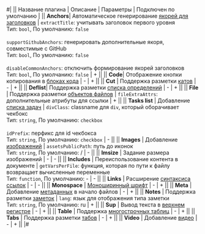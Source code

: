 #|
|| Название плагина | Описание | Параметры | Подключен по умолчанию |
|| **Anchors**| Автоматическое генерирование [якорей для заголовков](../syntax/base.md#headers) | `extractTitle`: учитывать заголовок первого уровня</br> Тип: `bool`, По умолчанию: `false` </br></br>`supportGithubAnchors`: генерировать дополнительные якоря, совместимые с GitHub</br> Тип: `bool`, По умолчанию: `false` </br></br>`disableCommonAnchors`: отключить формирование якорей заголовков</br> Тип: `bool`, По умолчанию: `false` | + ||
|| **Code**| Отображение кнопки копирования в [блоках кода](../syntax/code.md#block) | - | + ||
|| **Cut** | Поддержка разметки [катов](../syntax/interactive-elements/cuts.md) | - | + ||
|| **Deflist**| Поддержка разметки [списка определений](../syntax/lists.md#terms) | - | + ||
|| **File** | Поддержка разметки [объектов файлов](../syntax/links.md#files) | `fileExtraAttrs`: дополнительные атрибуты для ссылки | + ||
|| **Tasks list** | Добавление [списка задач](../syntax/additional.md#tasks-list) | `divClass`: classname для `div`, который оборачивает чекбокс</br> Тип: `string`, По умолчанию: `checkbox` </br></br> `idPrefix`: перфикс для id чекбокса</br> Тип: `string`, По умолчанию: `checkbox` | - ||
|| **Images** | Добавление [изображений](../syntax/media.md#images) | `assetsPublicPath`: путь до иконок</br> Тип: `string`, По умолчанию: / | - ||
|| **Imsize** | Задание размера изображений | - | - ||
|| **Includes** | Переиспользование контента в документе | `getVarsPerFile`: функция, которая по пути к файлу возвращает вычисленные переменные</br> Тип: `function`, По умолчанию: -  | - ||
|| **Links** | Расширение [синтаксиса ссылок](../syntax/links.md) | - | - ||
|| **Monospace** | [Моноширинный шрифт](../syntax/base.md) | - | + ||
|| **Meta** | Добавление [метаданных](../syntax/meta.md#meta) в начало файлов | - | + ||
|| **Notes** | Поддержка разметки [заметок](../syntax/notes.md) | `lang`: язык для отображения типа заметки</br> Тип: `string`, По умолчанию: ru | + ||
|| **Sup** | Вывод текста в [верхнем регистре](../syntax/base.md#line) | - | + ||
|| **Table** | Поддержка [многострочных таблиц](../syntax/tables/multiline.md) | - | + ||
|| **Tabs** | Поддержка разметки [табов](../syntax/interactive-elements/tabs.md) | - | + ||
|| **Video** | Добавление [видео](../syntax/media.md#video) | - | + ||
|#